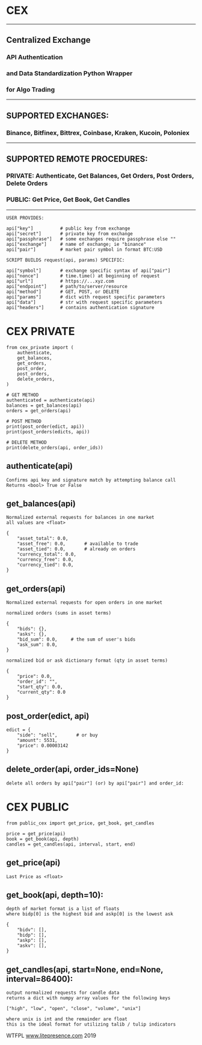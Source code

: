 # CEX
---------------------------------------------------------------------------
## Centralized Exchange 
### API Authentication 
### and Data Standardization Python Wrapper
### for Algo Trading
----------------------------------------------------------------------------
## SUPPORTED EXCHANGES:

### Binance, Bitfinex, Bittrex, Coinbase, Kraken, Kucoin, Poloniex
----------------------------------------------------------------------------
## SUPPORTED REMOTE PROCEDURES:

### PRIVATE: Authenticate, Get Balances, Get Orders, Post Orders, Delete Orders

### PUBLIC: Get Price, Get Book, Get Candles
----------------------------------------------------------------------------

    USER PROVIDES:

    api["key"]          # public key from exchange
    api["secret"]       # private key from exchange
    api["passphrase"]   # some exchanges require passphrase else ""
    api["exchange"]     # name of exchange; ie "binance"
    api["pair"]         # market pair symbol in format BTC:USD

    SCRIPT BUILDS request(api, params) SPECIFIC:

    api["symbol"]       # exchange specific syntax of api["pair"]
    api["nonce"]        # time.time() at beginning of request
    api["url"]          # https://...xyz.com
    api["endpoint"]     # path/to/server/resource
    api["method"]       # GET, POST, or DELETE
    api["params"]       # dict with request specific parameters
    api["data"]         # str with request specific parameters
    api["headers"]      # contains authentication signature


# CEX PRIVATE 
    
    from cex_private import (
        authenticate,
        get_balances,
        get_orders,
        post_order,
        post_orders,
        delete_orders,
    )
    
    # GET METHOD
    authenticated = authenticate(api)
    balances = get_balances(api)
    orders = get_orders(api)
    
    # POST METHOD
    print(post_order(edict, api))
    print(post_orders(edicts, api))

    # DELETE METHOD
    print(delete_orders(api, order_ids))

## authenticate(api)

    Confirms api key and signature match by attempting balance call
    Returns <bool> True or False

       
## get_balances(api)

    Normalized external requests for balances in one market
    all values are <float>
    
    {
        "asset_total": 0.0,      
        "asset_free": 0.0,       # available to trade
        "asset_tied": 0.0,       # already on orders
        "currency_total": 0.0, 
        "currency_free": 0.0, 
        "currency_tied": 0.0,
    }

    
## get_orders(api)
    
    Normalized external requests for open orders in one market

    normalized orders (sums in asset terms)
    
    {
        "bids": {}, 
        "asks": {}, 
        "bid_sum": 0.0,     # the sum of user's bids
        "ask_sum": 0.0,
    }

    normalized bid or ask dictionary format (qty in asset terms)
    
    {
        "price": 0.0, 
        "order_id": "", 
        "start_qty": 0.0, 
        "current_qty": 0.0
    }

    
## post_order(edict, api)

    edict = {
        "side": "sell",       # or buy
        "amount": 5531,       
        "price": 0.00003142
    }

    
## delete_order(api, order_ids=None)
    
    delete all orders by api["pair"] (or) by api["pair"] and order_id:
    

# CEX PUBLIC 

    from public_cex import get_price, get_book, get_candles

    price = get_price(api)
    book = get_book(api, depth)
    candles = get_candles(api, interval, start, end)


## get_price(api)
    
    Last Price as <float>
    
    
## get_book(api, depth=10):
    
    depth of market format is a list of floats
    where bidp[0] is the highest bid and askp[0] is the lowest ask
    
    {
        "bidv": [], 
        "bidp": [], 
        "askp": [], 
        "askv": [],
    }
    
    
## get_candles(api, start=None, end=None, interval=86400):
    
    output normalized requests for candle data
    returns a dict with numpy array values for the following keys
    
    ["high", "low", "open", "close", "volume", "unix"]
    
    where unix is int and the remainder are float
    this is the ideal format for utilizing talib / tulip indicators
    
    
    
WTFPL www.litepresence.com 2019
